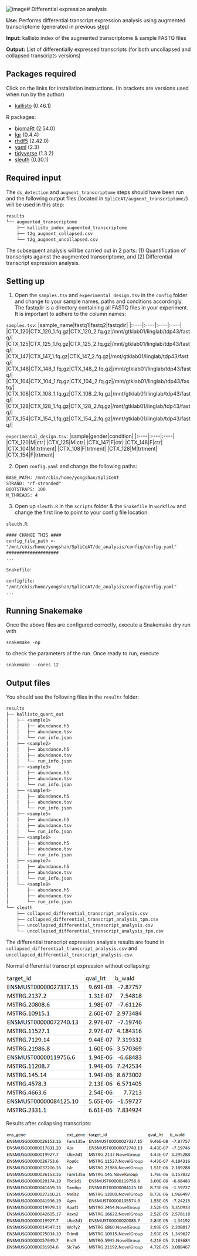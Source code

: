 ![image](https://github.com/ys-lim/SpliCeAT/assets/68455070/0d3f7f64-1bc7-41bd-a391-923a4ca461e5)# Differential expression analysis

**Use:** Performs differential transcript expression analysis using augmented transcriptome (generated in previous [step](https://github.com/ys-lim/SpliCeAT/tree/main/augment_transcriptome))

**Input:** kallisto index of the augmented transcriptome & sample FASTQ files

**Output:** List of differentially expressed transcripts (for both uncollapsed and collapsed transcripts versions)

## Packages required
Click on the links for installation instructions. (In brackets are versions used when run by the author)
- [kallisto](https://pachterlab.github.io/kallisto/download) (0.46.1)

R packages:
- [biomaRt](https://bioconductor.org/packages/release/bioc/html/biomaRt.html) (2.54.0)
- [lgr](https://cran.r-project.org/web/packages/lgr/index.html) (0.4.4)
- [rhdf5](https://bioconductor.org/packages/release/bioc/html/rhdf5.html) (2.42.0)
- [yaml](https://www.rdocumentation.org/packages/yaml/versions/2.3.7) (2.3)
- [tidyverse](https://tidyverse.tidyverse.org/) (1.3.2)
- [sleuth](http://pachterlab.github.io/sleuth/download) (0.30.1)

## Required input
The `ds_detection` and `augment_transcriptome` steps should have been run and the following output files (located in `SpliCeAT/augment_transcriptome/`) will be used in this step: 
```
results
└── augmented_transcriptome
    ├── kallisto_index_augmented_transcriptome
    ├── t2g_augment_collapsed.csv
    └── t2g_augment_uncollapsed.csv
```
The subsequent analysis will be carried out in 2 parts: (1) Quantification of transcripts against the augmented transcriptome, and (2) Differential transcript expression analysis. 

## Setting up
1. Open the `samples.tsv` and `experimental_design.tsv` in the `config` folder and change to your sample names, paths and conditions accordingly. The fastqdir is a directory containing all FASTQ files in your experiment. It is important to adhere to the column names:

`samples.tsv`:
|sample_name|fastq1|fastq2|fastqdir|
|:----|:----|:----|:----|
|CTX_120|CTX_120_1.fq.gz|CTX_120_2.fq.gz|/mnt/gtklab01/linglab/tdp43/fastq/|
|CTX_125|CTX_125_1.fq.gz|CTX_125_2.fq.gz|/mnt/gtklab01/linglab/tdp43/fastq/|
|CTX_147|CTX_147_1.fq.gz|CTX_147_2.fq.gz|/mnt/gtklab01/linglab/tdp43/fastq/|
|CTX_148|CTX_148_1.fq.gz|CTX_148_2.fq.gz|/mnt/gtklab01/linglab/tdp43/fastq/|
|CTX_104|CTX_104_1.fq.gz|CTX_104_2.fq.gz|/mnt/gtklab01/linglab/tdp43/fastq/|
|CTX_108|CTX_108_1.fq.gz|CTX_108_2.fq.gz|/mnt/gtklab01/linglab/tdp43/fastq/|
|CTX_128|CTX_128_1.fq.gz|CTX_128_2.fq.gz|/mnt/gtklab01/linglab/tdp43/fastq/|
|CTX_154|CTX_154_1.fq.gz|CTX_154_2.fq.gz|/mnt/gtklab01/linglab/tdp43/fastq/|

`experimental_design.tsv`:
|sample|gender|condition|
|:----|:----|:----|
|CTX_120|M|ctr|
|CTX_125|M|ctr|
|CTX_147|F|ctr|
|CTX_148|F|ctr|
|CTX_104|M|trtment|
|CTX_108|F|trtment|
|CTX_128|M|trtment|
|CTX_154|F|trtment|

2. Open `config.yaml` and change the following paths:
```
BASE_PATH: /mnt/cbis/home/yongshan/SpliCeAT
STRAND: "rf-stranded"
BOOTSTRAPS: 100
N_THREADS: 4
```

3. Open up `sleuth.R` in the `scripts` folder & the `Snakefile` in `workflow` and change the first line to point to your config file location:

`sleuth.R`:
```
#### CHANGE THIS ####
config_file_path <- "/mnt/cbis/home/yongshan/SpliCeAT/de_analysis/config/config.yaml"
####################
...
```
`Snakefile`:
```
configfile: "/mnt/cbis/home/yongshan/SpliCeAT/de_analysis/config/config.yaml"
...
```

## Running Snakemake
Once the above files are configured correctly, execute a Snakemake dry run with
```
snakemake -np
```
to check the parameters of the run. Once ready to run, execute
```
snakemake --cores 12
```

## Output files
You should see the following files in the `results` folder:
```
results
├── kallisto_quant_out
│   ├── <sample1>
│   │   ├── abundance.h5
│   │   ├── abundance.tsv
│   │   └── run_info.json
│   ├── <sample2>
│   │   ├── abundance.h5
│   │   ├── abundance.tsv
│   │   └── run_info.json
│   ├── <sample3>
│   │   ├── abundance.h5
│   │   ├── abundance.tsv
│   │   └── run_info.json
│   ├── <sample4>
│   │   ├── abundance.h5
│   │   ├── abundance.tsv
│   │   └── run_info.json
│   ├── <sample5>
│   │   ├── abundance.h5
│   │   ├── abundance.tsv
│   │   └── run_info.json
│   ├── <sample6>
│   │   ├── abundance.h5
│   │   ├── abundance.tsv
│   │   └── run_info.json
│   ├── <sample7>
│   │   ├── abundance.h5
│   │   ├── abundance.tsv
│   │   └── run_info.json
│   └── <sample8>
│       ├── abundance.h5
│       ├── abundance.tsv
│       └── run_info.json
└── sleuth
    ├── collapsed_differential_transcript_analysis.csv
    ├── collapsed_differential_transcript_analysis_tpm.csv
    ├── uncollapsed_differential_transcript_analysis.csv
    └── uncollapsed_differential_transcript_analysis_tpm.csv
```
The differential transcript expression analysis results are found in `collapsed_differential_transcript_analysis.csv` and `uncollapsed_differential_transcript_analysis.csv`. 

Normal differential transcript expression without collapsing:
<p align="left">
  <img src="../images/sleuth_results_uncollapsed.png">
</p>

Results after collapsing transcripts:
<p align="left">
  <img src="../images/sleuth_results_collapsed.png">
</p>

